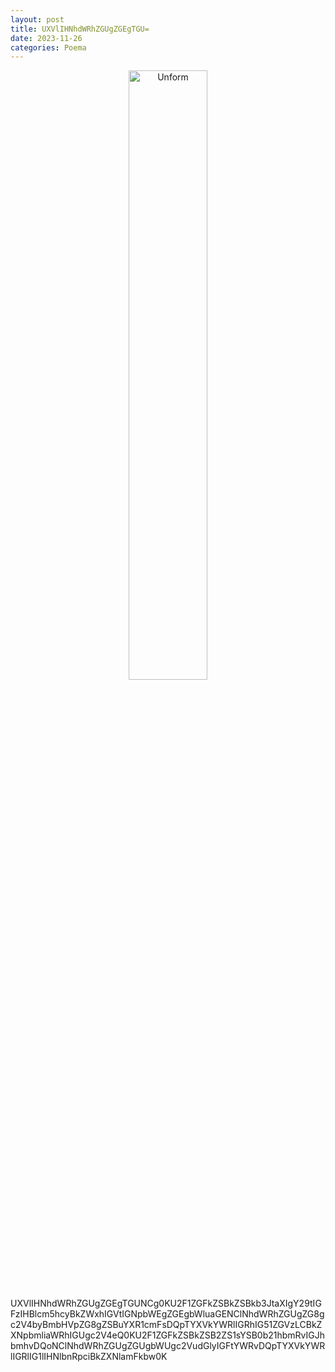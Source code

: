 ```yaml
---
layout: post
title: UXVlIHNhdWRhZGUgZGEgTGU=
date: 2023-11-26
categories: Poema
---
```


<p align="center">
<img src="{{ site.baseurl }}/images/2023-11-26-UXVlIHNhdWRhZGUgZGEgTGU=.png" 
height="50%" width="50%" alt="Unform" />
</p>

UXVlIHNhdWRhZGUgZGEgTGUNCg0KU2F1ZGFkZSBkZSBkb3JtaXIgY29tIGFzIHBlcm5hcyBkZWxhIGVtIGNpbWEgZGEgbWluaGENClNhdWRhZGUgZG8gc2V4byBmbHVpZG8gZSBuYXR1cmFsDQpTYXVkYWRlIGRhIG51ZGVzLCBkZXNpbmliaWRhIGUgc2V4eQ0KU2F1ZGFkZSBkZSB2ZS1sYSB0b21hbmRvIGJhbmhvDQoNClNhdWRhZGUgZGUgbWUgc2VudGlyIGFtYWRvDQpTYXVkYWRlIGRlIG1lIHNlbnRpciBkZXNlamFkbw0K